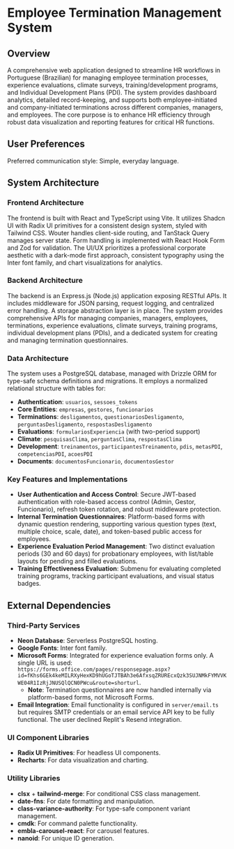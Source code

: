 # Employee Termination Management System

## Overview

A comprehensive web application designed to streamline HR workflows in Portuguese (Brazilian) for managing employee termination processes, experience evaluations, climate surveys, training/development programs, and Individual Development Plans (PDI). The system provides dashboard analytics, detailed record-keeping, and supports both employee-initiated and company-initiated terminations across different companies, managers, and employees. The core purpose is to enhance HR efficiency through robust data visualization and reporting features for critical HR functions.

## User Preferences

Preferred communication style: Simple, everyday language.

## System Architecture

### Frontend Architecture

The frontend is built with React and TypeScript using Vite. It utilizes Shadcn UI with Radix UI primitives for a consistent design system, styled with Tailwind CSS. Wouter handles client-side routing, and TanStack Query manages server state. Form handling is implemented with React Hook Form and Zod for validation. The UI/UX prioritizes a professional corporate aesthetic with a dark-mode first approach, consistent typography using the Inter font family, and chart visualizations for analytics.

### Backend Architecture

The backend is an Express.js (Node.js) application exposing RESTful APIs. It includes middleware for JSON parsing, request logging, and centralized error handling. A storage abstraction layer is in place. The system provides comprehensive APIs for managing companies, managers, employees, terminations, experience evaluations, climate surveys, training programs, individual development plans (PDIs), and a dedicated system for creating and managing termination questionnaires.

### Data Architecture

The system uses a PostgreSQL database, managed with Drizzle ORM for type-safe schema definitions and migrations. It employs a normalized relational structure with tables for:
- **Authentication**: `usuarios`, `sessoes_tokens`
- **Core Entities**: `empresas`, `gestores`, `funcionarios`
- **Terminations**: `desligamentos`, `questionariosDesligamento`, `perguntasDesligamento`, `respostasDesligamento`
- **Evaluations**: `formulariosExperiencia` (with two-period support)
- **Climate**: `pesquisasClima`, `perguntasClima`, `respostasClima`
- **Development**: `treinamentos`, `participantesTreinamento`, `pdis`, `metasPDI`, `competenciasPDI`, `acoesPDI`
- **Documents**: `documentosFuncionario`, `documentosGestor`

### Key Features and Implementations

- **User Authentication and Access Control**: Secure JWT-based authentication with role-based access control (Admin, Gestor, Funcionario), refresh token rotation, and robust middleware protection.
- **Internal Termination Questionnaires**: Platform-based forms with dynamic question rendering, supporting various question types (text, multiple choice, scale, date), and token-based public access for employees.
- **Experience Evaluation Period Management**: Two distinct evaluation periods (30 and 60 days) for probationary employees, with list/table layouts for pending and filled evaluations.
- **Training Effectiveness Evaluation**: Submenu for evaluating completed training programs, tracking participant evaluations, and visual status badges.

## External Dependencies

### Third-Party Services

- **Neon Database**: Serverless PostgreSQL hosting.
- **Google Fonts**: Inter font family.
- **Microsoft Forms**: Integrated for experience evaluation forms only. A single URL is used: `https://forms.office.com/pages/responsepage.aspx?id=fKhs6GEk4keMILRXyHexKD9hUGoTJTBAh3e6AfxsqZRUREcxQzk3SUJNMkFYMVVKWE04R1IzRjJNUSQlQCN0PWcu&route=shorturl`.
  - **Note**: Termination questionnaires are now handled internally via platform-based forms, not Microsoft Forms.
- **Email Integration**: Email functionality is configured in `server/email.ts` but requires SMTP credentials or an email service API key to be fully functional. The user declined Replit's Resend integration.

### UI Component Libraries

- **Radix UI Primitives**: For headless UI components.
- **Recharts**: For data visualization and charting.

### Utility Libraries

- **clsx** + **tailwind-merge**: For conditional CSS class management.
- **date-fns**: For date formatting and manipulation.
- **class-variance-authority**: For type-safe component variant management.
- **cmdk**: For command palette functionality.
- **embla-carousel-react**: For carousel features.
- **nanoid**: For unique ID generation.